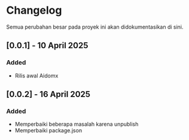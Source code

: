 # Changelog

Semua perubahan besar pada proyek ini akan didokumentasikan di sini.

## [0.0.1] - 10 April 2025

### Added

- Rilis awal Aidomx

## [0.0.2] - 16 April 2025

### Added

- Memperbaiki beberapa masalah karena unpublish
- Memperbaiki package.json
